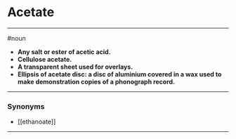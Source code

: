 # Acetate
---
#noun
- **Any salt or ester of acetic acid.**
- **Cellulose acetate.**
- **A transparent sheet used for overlays.**
- **Ellipsis of acetate disc: a disc of aluminium covered in a wax used to make demonstration copies of a phonograph record.**
---
### Synonyms
- [[ethanoate]]
---
